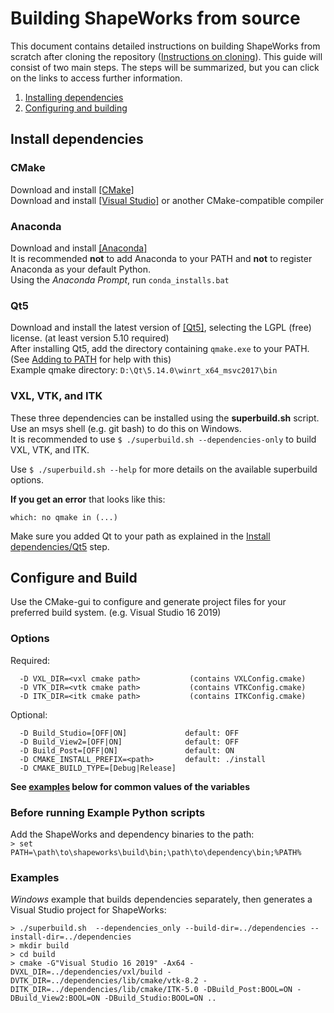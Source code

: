 # Building ShapeWorks from source

This document contains detailed instructions on building ShapeWorks from scratch after cloning the repository ([Instructions on cloning](#How-To-Clone)). This guide will consist of two main steps. The steps will be summarized, but you can click on the links to access further information.

1. [Installing dependencies](#Install-Dependencies)
2. [Configuring and building](#Configure-and-Build)

## Install dependencies

### CMake
Download and install [[CMake]](https://cmake.org/)  
Download and install [[Visual Studio]](https://visualstudio.microsoft.com/) or another CMake-compatible compiler  

### Anaconda
Download and install [[Anaconda]](https://www.anaconda.com/)  
It is recommended **not** to add Anaconda to your PATH and **not** to register Anaconda as your default Python.  
Using the *Anaconda Prompt*, run `conda_installs.bat`  

### Qt5  
Download and install the latest version of [[Qt5]](https://download.qt.io/archive/qt/), selecting the LGPL (free) license. (at least version 5.10 required)  
After installing Qt5, add the directory containing `qmake.exe` to your PATH. (See [Adding to PATH](GettingStarted.md#PATH-environment-variable) for help with this)  
Example qmake directory: `D:\Qt\5.14.0\winrt_x64_msvc2017\bin`  

### VXL, VTK, and ITK
These three dependencies can be installed using the **superbuild.sh** script.  
Use an msys shell (e.g. git bash) to do this on Windows.  
It is recommended to use `$ ./superbuild.sh --dependencies-only` to build VXL, VTK, and ITK.  

Use `$ ./superbuild.sh --help` for more details on the available superbuild options.  

**If you get an error** that looks like this:  
```
which: no qmake in (...)
```
Make sure you added Qt to your path as explained in the [Install dependencies/Qt5](#Qt5) step.  

## Configure and Build  
Use the CMake-gui to configure and generate project files for your preferred build system. (e.g. Visual Studio 16 2019)  

### Options
Required:  
```
  -D VXL_DIR=<vxl cmake path>           (contains VXLConfig.cmake)
  -D VTK_DIR=<vtk cmake path>           (contains VTKConfig.cmake)
  -D ITK_DIR=<itk cmake path>           (contains ITKConfig.cmake)
```
Optional:
```
  -D Build_Studio=[OFF|ON]             default: OFF
  -D Build_View2=[OFF|ON]              default: OFF
  -D Build_Post=[OFF|ON]               default: ON
  -D CMAKE_INSTALL_PREFIX=<path>       default: ./install
  -D CMAKE_BUILD_TYPE=[Debug|Release]  
```
**See [examples](#Examples) below for common values of the variables**  

### Before running Example Python scripts
Add the ShapeWorks and dependency binaries to the path:  
`> set PATH=\path\to\shapeworks\build\bin;\path\to\dependency\bin;%PATH%`  

### Examples
*Windows* example that builds dependencies separately, then generates a Visual Studio project for ShapeWorks:  
```
> ./superbuild.sh  --dependencies_only --build-dir=../dependencies --install-dir=../dependencies
> mkdir build
> cd build
> cmake -G"Visual Studio 16 2019" -Ax64 -DVXL_DIR=../dependencies/vxl/build -DVTK_DIR=../dependencies/lib/cmake/vtk-8.2 -DITK_DIR=../dependencies/lib/cmake/ITK-5.0 -DBuild_Post:BOOL=ON -DBuild_View2:BOOL=ON -DBuild_Studio:BOOL=ON ..
```
